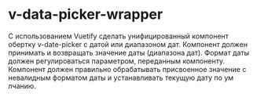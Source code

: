 # v-data-picker-wrapper
 С использованием Vuetify сделать унифицированный компонент обертку v-date-picker с датой или диапазоном дат. Компонент должен принимать и возвращать значение даты (диапазона дат). Формат даты должен регулироваться параметром, переданным компоненту. Компонент должен правильно обрабатывать присвоенное значение с невалидным форматом даты и устанавливать текущую дату по ум лчанию.
